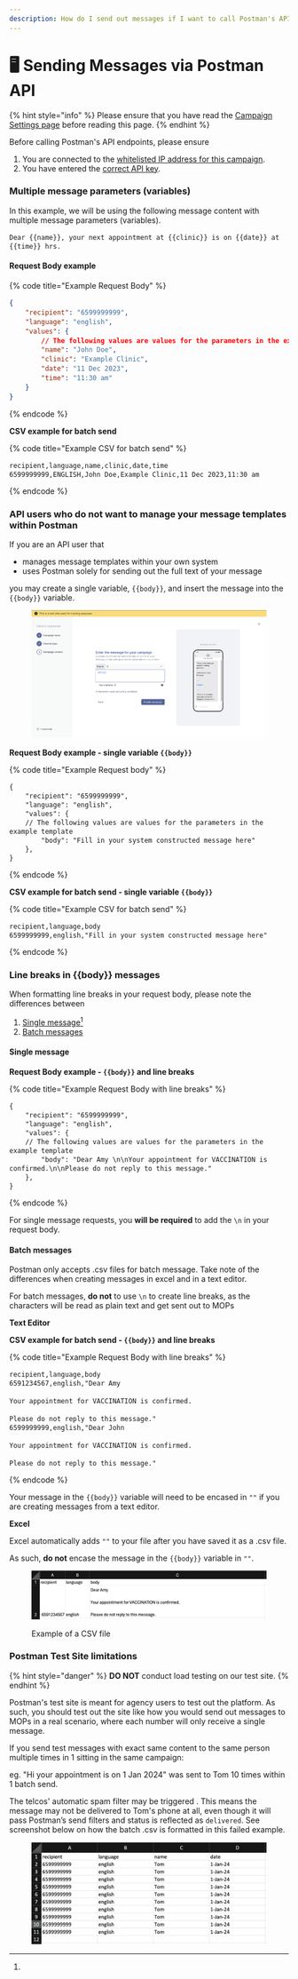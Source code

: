 ```yaml
---
description: How do I send out messages if I want to call Postman's API Endpoints
---
```


# 🖥️ Sending Messages via Postman API

{% hint style="info" %}
Please ensure that you have read the [Campaign Settings page](campaign-settings.md) before reading this page.&#x20;
{% endhint %}

Before calling Postman's API endpoints, please ensure

1. You are connected to the [whitelisted IP address for this campaign](campaign-settings.md#integrations-ip-address-whitelisting).
2. You have entered the [correct API key](campaign-settings.md#api-keys).

### Multiple message parameters (variables)

In this example, we will be using the following message content with multiple message parameters (variables).

```markup
Dear {{name}}, your next appointment at {{clinic}} is on {{date}} at {{time}} hrs. 
```

#### Request Body example

{% code title="Example Request Body" %}
```json
{
    "recipient": "6599999999",
    "language": "english",
    "values": {
        // The following values are values for the parameters in the example template
        "name": "John Doe",
        "clinic": "Example Clinic",
        "date": "11 Dec 2023",
        "time": "11:30 am"
    }
}
```
{% endcode %}

**CSV example for batch send**

{% code title="Example CSV for batch send" %}
```csv
recipient,language,name,clinic,date,time
6599999999,ENGLISH,John Doe,Example Clinic,11 Dec 2023,11:30 am
```
{% endcode %}

### **A**PI users who do not want to manage your message templates within Postman

If you are an API user that

* manages message templates within your own system
* uses Postman solely for sending out the full text of your message

you may create a single variable, `{{body}}`, and insert the message into the `{{body}}` variable.

<figure><img src="../.gitbook/assets/Screenshot 2024-01-09 at 3.19.35 PM (1).png" alt=""><figcaption></figcaption></figure>

**Request Body example - single variable `{{body}}`**

{% code title="Example Request body" %}
```
{
    "recipient": "6599999999",
    "language": "english",
    "values": {
    // The following values are values for the parameters in the example template
        "body": "Fill in your system constructed message here"
    },
}
```
{% endcode %}

**CSV example for batch send - single variable `{{body}}`**

{% code title="Example CSV for batch send" %}
```
recipient,language,body
6599999999,english,"Fill in your system constructed message here"
```
{% endcode %}

### Line breaks in \{{body\}} messages

When formatting line breaks in your request body, please note the differences between

1. [Single message](#user-content-fn-1)[^1]
2. [Batch messages](sending-messages-via-postman-api.md#batch-messages)

#### Single message

**Request Body example - `{{body}}` and line breaks**

{% code title="Example Request Body with line breaks" %}
```
{
    "recipient": "6599999999",
    "language": "english",
    "values": {
    // The following values are values for the parameters in the example template
        "body": "Dear Amy \n\nYour appointment for VACCINATION is confirmed.\n\nPlease do not reply to this message."
    },
}
```
{% endcode %}

For single message requests, you **will be required** to add the `\n` in your request body.

#### Batch messages

Postman only accepts .csv files for batch message. Take note of the differences when creating messages in excel and in a text editor.&#x20;

For batch messages, **do not** to use `\n` to create line breaks, as the characters will be read as plain text and get sent out to MOPs&#x20;

**Text Editor**

**CSV example for batch send - `{{body}}` and line breaks**

{% code title="Example Request Body with line breaks" %}
```
recipient,language,body
6591234567,english,"Dear Amy 

Your appointment for VACCINATION is confirmed.

Please do not reply to this message."
6599999999,english,"Dear John 

Your appointment for VACCINATION is confirmed.

Please do not reply to this message."
```
{% endcode %}

Your message in the `{{body}}` variable will need to be encased in `""` if you are creating messages from a text editor.

**Excel**

Excel automatically adds `""` to your file after you have saved it as a .csv file.

As such, **do not** encase the message in the `{{body}}` variable in `""`.

<figure><img src="../.gitbook/assets/Screenshot 2024-01-23 at 6.27.49 PM.png" alt=""><figcaption><p>Example of a CSV file</p></figcaption></figure>

### Postman Test Site limitations

{% hint style="danger" %}
**DO NOT** conduct load testing on our test site.
{% endhint %}

Postman's test site is meant for agency users to test out the platform. As such, you should test out the site like how you would send out messages to MOPs in a real scenario, where each number will only receive a single message.&#x20;

If you send test messages with exact same content to the same person multiple times in 1 sitting in the same campaign:

eg. "Hi your appointment is on 1 Jan 2024" was sent to Tom 10 times within 1 batch send.

The telcos' automatic spam filter may be triggered . This means the message may not be delivered  to Tom's phone at all, even though it will pass Postman’s send filters and status is reflected as `delivered`.  See screenshot below on how the batch .csv is formatted in this failed example.

<figure><img src="../.gitbook/assets/image.png" alt=""><figcaption></figcaption></figure>

[^1]: 
